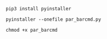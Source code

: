```
pip3 install pyinstaller
```

```
pyinstaller --onefile par_barcmd.py
```

```
chmod +x par_barcmd
```
